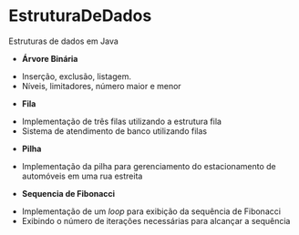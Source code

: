 EstruturaDeDados
================

Estruturas de dados em Java

- <strong>Árvore Binária</strong>
<ul>
      <li>Inserção, exclusão, listagem.</li>
      <li>Níveis, limitadores, número maior e menor</li>
</ul>

- <strong>Fila</strong>
<ul>
	<li>Implementação de três filas utilizando a estrutura fila</li>
	<li>Sistema de atendimento de banco utilizando filas</li>
</ul>

- <strong>Pilha</strong>
<ul>
	<li>Implementação da pilha para gerenciamento do estacionamento de automóveis em uma rua estreita</li>
</ul>

- <strong>Sequencia de Fibonacci</strong>
<ul>
	<li>Implementação de um <i>loop</i> para exibição da sequência de Fibonacci</li>
	<li>Exibindo o número de iterações necessárias para alcançar a sequência</li>
</ul>
